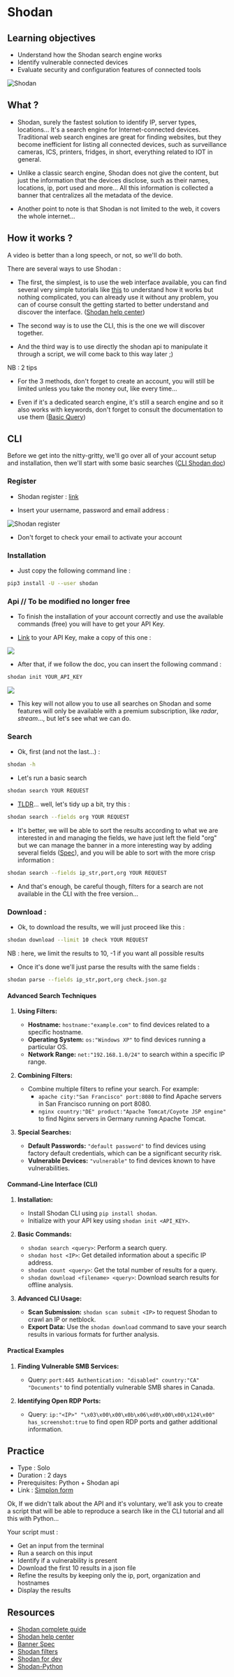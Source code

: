 # Shodan

## Learning objectives

* Understand how the Shodan search engine works
* Identify vulnerable connected devices
* Evaluate security and configuration features of connected tools

![Shodan](https://miro.medium.com/max/489/1*ujI2MhP8M7nlzUZ1ci-d8w.jpeg)
## What ?

* Shodan, surely the fastest solution to identify IP, server types, locations...
It's a search engine for Internet-connected devices. Traditional web search engines are great for finding websites, but they become inefficient for listing all connected devices, such as surveillance cameras, ICS, printers, fridges, in short, everything related to IOT in general.

* Unlike a classic search engine, Shodan does not give the content, but just the information that the devices disclose, such as their names, locations, ip, port used and more... All this information is collected a banner that centralizes all the metadata of the device.

* Another point to note is that Shodan is not limited to the web, it covers the whole internet...

## How it works ?

A video is better than a long speech, or not, so we'll do both.

There are several ways to use Shodan :

- The first, the simplest, is to use the web interface available, you can find several very simple tutorials like [this](https://www.youtube.com/watch?v=i7PIyCq_VU4) to understand how it works but nothing complicated, you can already use it without any problem, you can of course consult the getting started to better understand and discover the interface. ([Shodan help center](https://help.shodan.io/))

- The second way is to use the CLI, this is the one we will discover together.

- And the third way is to use directly the shodan api to manipulate it through a script, we will come back to this way later ;)

NB : 2 tips

* For the 3 methods, don't forget to create an account, you will still be limited unless you take the money out, like every time...

* Even if it's a dedicated search engine, it's still a search engine and so it also works with keywords, don't forget to consult the documentation to use them ([Basic Query](https://help.shodan.io/the-basics/search-query-fundamentals))

## CLI

Before we get into the nitty-gritty, we'll go over all of your account setup and installation, then we'll start with some basic searches ([CLI Shodan doc](https://cli.shodan.io/))

### Register

- Shodan register : [link](https://account.shodan.io/register)

- Insert your username, password and email address : 

![Shodan register](./assets/shodanRegister.png)
- Don't forget to check your email to activate your account

### Installation

- Just copy the following command line :

```BASH
pip3 install -U --user shodan
```

### Api // To be modified no longer free

- To finish the installation of your account correctly and use the available commands (free) you will have to get your API Key.

- [Link](https://account.shodan.io/) to your API Key, make a copy of this one : 

![](./assets/shodanAPI.png)

- After that, if we follow the doc, you can insert the following command :

```BASH
shodan init YOUR_API_KEY
```

![](./assets/success.png)

- This key will not allow you to use all searches on Shodan and some features will only be available with a premium subscription, like *radar*, *stream*..., but let's see what we can do.

### Search

- Ok, first (and not the last...) : 

```BASH
shodan -h
```

- Let's run a basic search

```BASH
shodan search YOUR REQUEST
```

- [TLDR](https://en.wikipedia.org/wiki/Wikipedia:Too_long;_didn%27t_read)... well, let's tidy up a bit, try this :

```BASH
shodan search --fields org YOUR REQUEST
```

- It's better, we will be able to sort the results according to what we are interested in and managing the fields, we have just left the field "org" but we can manage the banner in a more interesting way by adding several fields ([Spec](https://datapedia.shodan.io/)), and you will be able to sort with the more crisp information :

```BASH
shodan search --fields ip_str,port,org YOUR REQUEST
```

- And that's enough, be careful though, filters for a search are not available in the CLI with the free version...

### Download : 

- Ok, to download the results, we will just proceed like this :

```BASH
shodan download --limit 10 check YOUR REQUEST
```

NB : here, we limit the results to 10, -1 if you want all possible results

- Once it's done we'll just parse the results with the same fields :

```BASH
shodan parse --fields ip_str,port,org check.json.gz
```

#### Advanced Search Techniques

1. **Using Filters:**
   - **Hostname:** `hostname:"example.com"` to find devices related to a specific hostname.
   - **Operating System:** `os:"Windows XP"` to find devices running a particular OS.
   - **Network Range:** `net:"192.168.1.0/24"` to search within a specific IP range.

2. **Combining Filters:**
   - Combine multiple filters to refine your search. For example:
     - `apache city:"San Francisco" port:8080` to find Apache servers in San Francisco running on port 8080.
     - `nginx country:"DE" product:"Apache Tomcat/Coyote JSP engine"` to find Nginx servers in Germany running Apache Tomcat.

3. **Special Searches:**
   - **Default Passwords:** `"default password"` to find devices using factory default credentials, which can be a significant security risk.
   - **Vulnerable Devices:** `"vulnerable"` to find devices known to have vulnerabilities.

#### Command-Line Interface (CLI)

1. **Installation:**
   - Install Shodan CLI using `pip install shodan`.
   - Initialize with your API key using `shodan init <API_KEY>`.

2. **Basic Commands:**
   - `shodan search <query>`: Perform a search query.
   - `shodan host <IP>`: Get detailed information about a specific IP address.
   - `shodan count <query>`: Get the total number of results for a query.
   - `shodan download <filename> <query>`: Download search results for offline analysis.

3. **Advanced CLI Usage:**
   - **Scan Submission:** `shodan scan submit <IP>` to request Shodan to crawl an IP or netblock.
   - **Export Data:** Use the `shodan download` command to save your search results in various formats for further analysis.

#### Practical Examples

1. **Finding Vulnerable SMB Services:**
   - Query: `port:445 Authentication: "disabled" country:"CA" "Documents"` to find potentially vulnerable SMB shares in Canada.

2. **Identifying Open RDP Ports:**
   - Query: `ip:"<IP>" "\x03\x00\x00\x0b\x06\xd0\x00\x00\x124\x00" has_screenshot:true` to find open RDP ports and gather additional information.

## Practice

- Type : Solo
- Duration : 2 days
- Prerequisites: Python + Shodan api
- Link : [Simplon form]()


Ok, If we didn't talk about the API and it's voluntary, we'll ask you to create a script that will be able to reproduce a search like in the CLI tutorial and all this with Python...

Your script must :

* Get an input from the terminal
* Run a search on this input
* Identify if a vulnerability is present
* Download the first 10 results in a json file
* Refine the results by keeping only the ip, port, organization and hostnames
* Display the results

## Resources

- [Shodan complete guide](./assets/shodan.pdf)
- [Shodan help center](https://help.shodan.io/)
- [Banner Spec](https://datapedia.shodan.io/)
- [Shodan filters](https://www.shodan.io/search/filters)
- [Shodan for dev](https://developer.shodan.io/)
- [Shodan-Python](https://shodan.readthedocs.io/en/latest/index.html)

